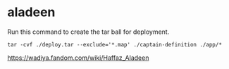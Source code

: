 # aladeen

Run this command to create the tar ball for deployment.
 ```
 tar -cvf ./deploy.tar --exclude='*.map' ./captain-definition ./app/*  
 ```

 https://wadiya.fandom.com/wiki/Haffaz_Aladeen
